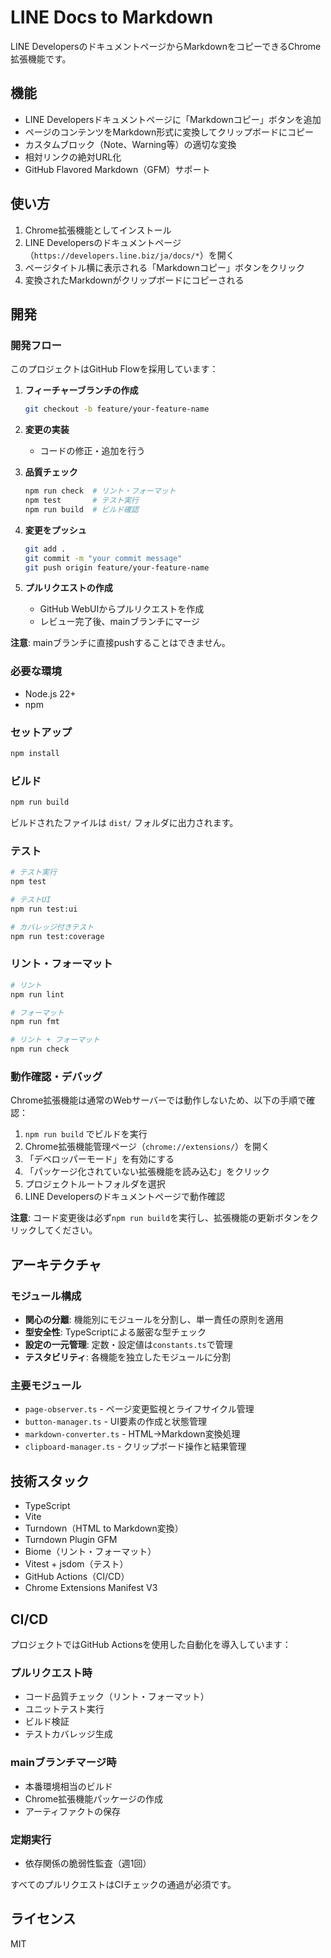 # LINE Docs to Markdown

LINE DevelopersのドキュメントページからMarkdownをコピーできるChrome拡張機能です。

## 機能

- LINE Developersドキュメントページに「Markdownコピー」ボタンを追加
- ページのコンテンツをMarkdown形式に変換してクリップボードにコピー
- カスタムブロック（Note、Warning等）の適切な変換
- 相対リンクの絶対URL化
- GitHub Flavored Markdown（GFM）サポート

## 使い方

1. Chrome拡張機能としてインストール
2. LINE Developersのドキュメントページ（`https://developers.line.biz/ja/docs/*`）を開く
3. ページタイトル横に表示される「Markdownコピー」ボタンをクリック
4. 変換されたMarkdownがクリップボードにコピーされる

## 開発

### 開発フロー

このプロジェクトはGitHub Flowを採用しています：

1. **フィーチャーブランチの作成**
   ```bash
   git checkout -b feature/your-feature-name
   ```

2. **変更の実装**
   - コードの修正・追加を行う

3. **品質チェック**
   ```bash
   npm run check  # リント・フォーマット
   npm test       # テスト実行
   npm run build  # ビルド確認
   ```

4. **変更をプッシュ**
   ```bash
   git add .
   git commit -m "your commit message"
   git push origin feature/your-feature-name
   ```

5. **プルリクエストの作成**
   - GitHub WebUIからプルリクエストを作成
   - レビュー完了後、mainブランチにマージ

**注意**: mainブランチに直接pushすることはできません。

### 必要な環境

- Node.js 22+
- npm

### セットアップ

```bash
npm install
```

### ビルド

```bash
npm run build
```

ビルドされたファイルは `dist/` フォルダに出力されます。

### テスト

```bash
# テスト実行
npm test

# テストUI
npm run test:ui

# カバレッジ付きテスト
npm run test:coverage
```

### リント・フォーマット

```bash
# リント
npm run lint

# フォーマット
npm run fmt

# リント + フォーマット
npm run check
```

### 動作確認・デバッグ

Chrome拡張機能は通常のWebサーバーでは動作しないため、以下の手順で確認：

1. `npm run build` でビルドを実行
2. Chrome拡張機能管理ページ（`chrome://extensions/`）を開く
3. 「デベロッパーモード」を有効にする
4. 「パッケージ化されていない拡張機能を読み込む」をクリック
5. プロジェクトルートフォルダを選択
6. LINE Developersのドキュメントページで動作確認

**注意**: コード変更後は必ず`npm run build`を実行し、拡張機能の更新ボタンをクリックしてください。

## アーキテクチャ

### モジュール構成
- **関心の分離**: 機能別にモジュールを分割し、単一責任の原則を適用
- **型安全性**: TypeScriptによる厳密な型チェック
- **設定の一元管理**: 定数・設定値は`constants.ts`で管理
- **テスタビリティ**: 各機能を独立したモジュールに分割

### 主要モジュール
- `page-observer.ts` - ページ変更監視とライフサイクル管理
- `button-manager.ts` - UI要素の作成と状態管理
- `markdown-converter.ts` - HTML→Markdown変換処理
- `clipboard-manager.ts` - クリップボード操作と結果管理

## 技術スタック

- TypeScript
- Vite
- Turndown（HTML to Markdown変換）
- Turndown Plugin GFM
- Biome（リント・フォーマット）
- Vitest + jsdom（テスト）
- GitHub Actions（CI/CD）
- Chrome Extensions Manifest V3

## CI/CD

プロジェクトではGitHub Actionsを使用した自動化を導入しています：

### プルリクエスト時
- コード品質チェック（リント・フォーマット）
- ユニットテスト実行
- ビルド検証
- テストカバレッジ生成

### mainブランチマージ時
- 本番環境相当のビルド
- Chrome拡張機能パッケージの作成
- アーティファクトの保存

### 定期実行
- 依存関係の脆弱性監査（週1回）

すべてのプルリクエストはCIチェックの通過が必須です。

## ライセンス

MIT
